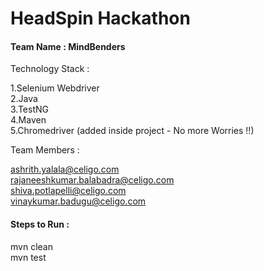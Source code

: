 # HeadSpin Hackathon

#### Team Name : MindBenders

Technology Stack :

1.Selenium Webdriver <br>
2.Java <br>
3.TestNG <br>
4.Maven <br>
5.Chromedriver (added inside project - No more Worries !!)


Team Members :

ashrith.yalala@celigo.com <br>
rajaneeshkumar.balabadra@celigo.com <br>
shiva.potlapelli@celigo.com <br>
vinaykumar.badugu@celigo.com <br>


#### Steps to Run :

mvn clean <br>
mvn test

